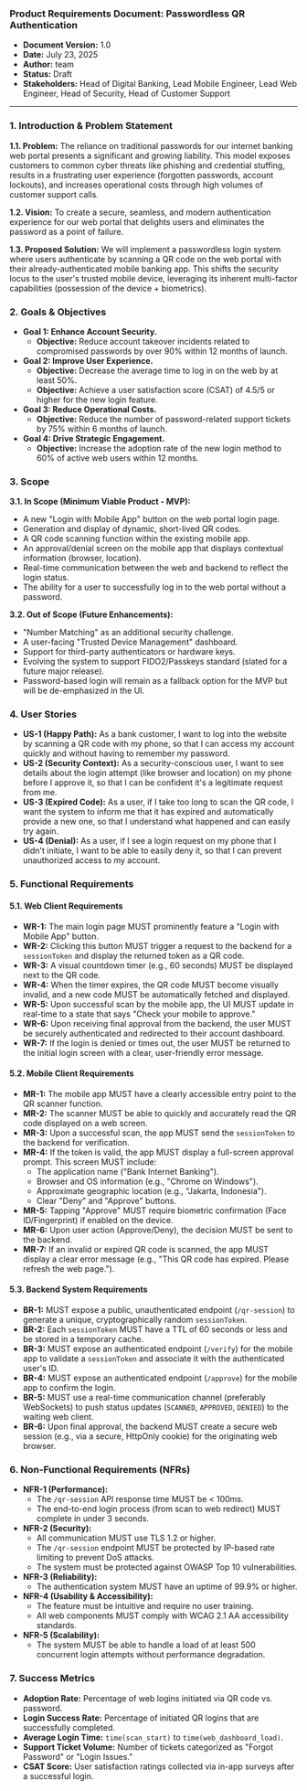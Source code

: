 

### **Product Requirements Document: Passwordless QR Authentication**

*   **Document Version:** 1.0
*   **Date:** July 23, 2025
*   **Author:** team
*   **Status:** Draft
*   **Stakeholders:** Head of Digital Banking, Lead Mobile Engineer, Lead Web Engineer, Head of Security, Head of Customer Support

---

### **1. Introduction & Problem Statement**

**1.1. Problem:** The reliance on traditional passwords for our internet banking web portal presents a significant and growing liability. This model exposes customers to common cyber threats like phishing and credential stuffing, results in a frustrating user experience (forgotten passwords, account lockouts), and increases operational costs through high volumes of customer support calls.

**1.2. Vision:** To create a secure, seamless, and modern authentication experience for our web portal that delights users and eliminates the password as a point of failure.

**1.3. Proposed Solution:** We will implement a passwordless login system where users authenticate by scanning a QR code on the web portal with their already-authenticated mobile banking app. This shifts the security locus to the user's trusted mobile device, leveraging its inherent multi-factor capabilities (possession of the device + biometrics).

### **2. Goals & Objectives**

*   **Goal 1: Enhance Account Security.**
    *   **Objective:** Reduce account takeover incidents related to compromised passwords by over 90% within 12 months of launch.
*   **Goal 2: Improve User Experience.**
    *   **Objective:** Decrease the average time to log in on the web by at least 50%.
    *   **Objective:** Achieve a user satisfaction score (CSAT) of 4.5/5 or higher for the new login feature.
*   **Goal 3: Reduce Operational Costs.**
    *   **Objective:** Reduce the number of password-related support tickets by 75% within 6 months of launch.
*   **Goal 4: Drive Strategic Engagement.**
    *   **Objective:** Increase the adoption rate of the new login method to 60% of active web users within 12 months.

### **3. Scope**

**3.1. In Scope (Minimum Viable Product - MVP):**
*   A new "Login with Mobile App" button on the web portal login page.
*   Generation and display of dynamic, short-lived QR codes.
*   A QR code scanning function within the existing mobile app.
*   An approval/denial screen on the mobile app that displays contextual information (browser, location).
*   Real-time communication between the web and backend to reflect the login status.
*   The ability for a user to successfully log in to the web portal without a password.

**3.2. Out of Scope (Future Enhancements):**
*   "Number Matching" as an additional security challenge.
*   A user-facing "Trusted Device Management" dashboard.
*   Support for third-party authenticators or hardware keys.
*   Evolving the system to support FIDO2/Passkeys standard (slated for a future major release).
*   Password-based login will remain as a fallback option for the MVP but will be de-emphasized in the UI.

### **4. User Stories**

*   **US-1 (Happy Path):** As a bank customer, I want to log into the website by scanning a QR code with my phone, so that I can access my account quickly and without having to remember my password.
*   **US-2 (Security Context):** As a security-conscious user, I want to see details about the login attempt (like browser and location) on my phone before I approve it, so that I can be confident it's a legitimate request from me.
*   **US-3 (Expired Code):** As a user, if I take too long to scan the QR code, I want the system to inform me that it has expired and automatically provide a new one, so that I understand what happened and can easily try again.
*   **US-4 (Denial):** As a user, if I see a login request on my phone that I didn't initiate, I want to be able to easily deny it, so that I can prevent unauthorized access to my account.

### **5. Functional Requirements**

#### **5.1. Web Client Requirements**
*   **WR-1:** The main login page MUST prominently feature a "Login with Mobile App" button.
*   **WR-2:** Clicking this button MUST trigger a request to the backend for a `sessionToken` and display the returned token as a QR code.
*   **WR-3:** A visual countdown timer (e.g., 60 seconds) MUST be displayed next to the QR code.
*   **WR-4:** When the timer expires, the QR code MUST become visually invalid, and a new code MUST be automatically fetched and displayed.
*   **WR-5:** Upon successful scan by the mobile app, the UI MUST update in real-time to a state that says "Check your mobile to approve."
*   **WR-6:** Upon receiving final approval from the backend, the user MUST be securely authenticated and redirected to their account dashboard.
*   **WR-7:** If the login is denied or times out, the user MUST be returned to the initial login screen with a clear, user-friendly error message.

#### **5.2. Mobile Client Requirements**
*   **MR-1:** The mobile app MUST have a clearly accessible entry point to the QR scanner function.
*   **MR-2:** The scanner MUST be able to quickly and accurately read the QR code displayed on a web screen.
*   **MR-3:** Upon a successful scan, the app MUST send the `sessionToken` to the backend for verification.
*   **MR-4:** If the token is valid, the app MUST display a full-screen approval prompt. This screen MUST include:
    *   The application name ("Bank Internet Banking").
    *   Browser and OS information (e.g., "Chrome on Windows").
    *   Approximate geographic location (e.g., "Jakarta, Indonesia").
    *   Clear "Deny" and "Approve" buttons.
*   **MR-5:** Tapping "Approve" MUST require biometric confirmation (Face ID/Fingerprint) if enabled on the device.
*   **MR-6:** Upon user action (Approve/Deny), the decision MUST be sent to the backend.
*   **MR-7:** If an invalid or expired QR code is scanned, the app MUST display a clear error message (e.g., "This QR code has expired. Please refresh the web page.").

#### **5.3. Backend System Requirements**
*   **BR-1:** MUST expose a public, unauthenticated endpoint (`/qr-session`) to generate a unique, cryptographically random `sessionToken`.
*   **BR-2:** Each `sessionToken` MUST have a TTL of 60 seconds or less and be stored in a temporary cache.
*   **BR-3:** MUST expose an authenticated endpoint (`/verify`) for the mobile app to validate a `sessionToken` and associate it with the authenticated user's ID.
*   **BR-4:** MUST expose an authenticated endpoint (`/approve`) for the mobile app to confirm the login.
*   **BR-5:** MUST use a real-time communication channel (preferably WebSockets) to push status updates (`SCANNED`, `APPROVED`, `DENIED`) to the waiting web client.
*   **BR-6:** Upon final approval, the backend MUST create a secure web session (e.g., via a secure, HttpOnly cookie) for the originating web browser.

### **6. Non-Functional Requirements (NFRs)**

*   **NFR-1 (Performance):**
    *   The `/qr-session` API response time MUST be < 100ms.
    *   The end-to-end login process (from scan to web redirect) MUST complete in under 3 seconds.
*   **NFR-2 (Security):**
    *   All communication MUST use TLS 1.2 or higher.
    *   The `/qr-session` endpoint MUST be protected by IP-based rate limiting to prevent DoS attacks.
    *   The system must be protected against OWASP Top 10 vulnerabilities.
*   **NFR-3 (Reliability):**
    *   The authentication system MUST have an uptime of 99.9% or higher.
*   **NFR-4 (Usability & Accessibility):**
    *   The feature must be intuitive and require no user training.
    *   All web components MUST comply with WCAG 2.1 AA accessibility standards.
*   **NFR-5 (Scalability):**
    *   The system MUST be able to handle a load of at least 500 concurrent login attempts without performance degradation.

### **7. Success Metrics**

*   **Adoption Rate:** Percentage of web logins initiated via QR code vs. password.
*   **Login Success Rate:** Percentage of initiated QR logins that are successfully completed.
*   **Average Login Time:** `time(scan_start)` to `time(web_dashboard_load)`.
*   **Support Ticket Volume:** Number of tickets categorized as "Forgot Password" or "Login Issues."
*   **CSAT Score:** User satisfaction ratings collected via in-app surveys after a successful login.